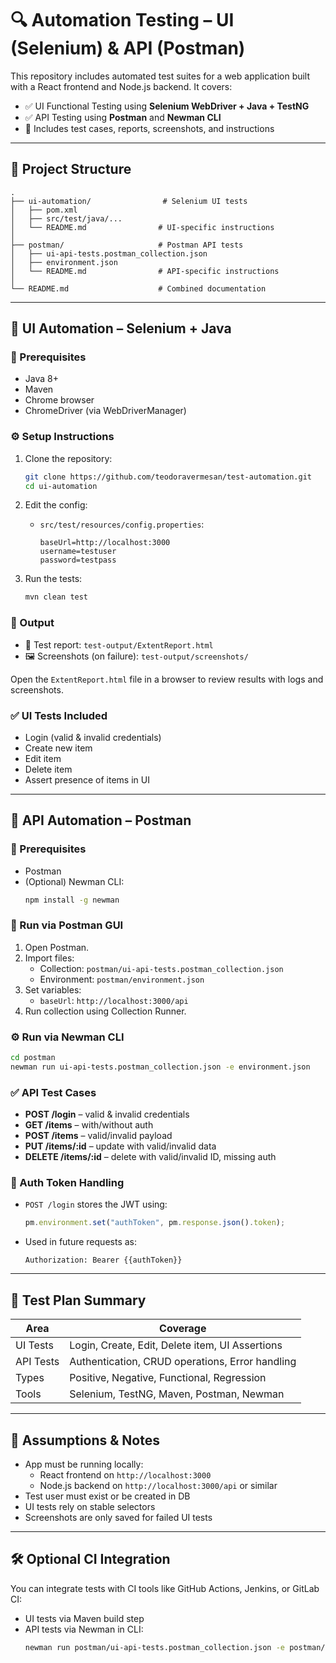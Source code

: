 # 🔍 Automation Testing – UI (Selenium) & API (Postman)

This repository includes automated test suites for a web application built with a React frontend and Node.js backend. It covers:

- ✅ UI Functional Testing using **Selenium WebDriver + Java + TestNG**
- ✅ API Testing using **Postman** and **Newman CLI**
- 📄 Includes test cases, reports, screenshots, and instructions

---

## 📁 Project Structure

```
.
├── ui-automation/                # Selenium UI tests
│   ├── pom.xml
│   ├── src/test/java/...
│   └── README.md                # UI-specific instructions
│
├── postman/                     # Postman API tests
│   ├── ui-api-tests.postman_collection.json
│   ├── environment.json
│   └── README.md                # API-specific instructions
│
└── README.md                    # Combined documentation
```

---

## 🧪 UI Automation – Selenium + Java

### 📌 Prerequisites

- Java 8+
- Maven
- Chrome browser
- ChromeDriver (via WebDriverManager)

### ⚙️ Setup Instructions

1. Clone the repository:
   ```bash
   git clone https://github.com/teodoravermesan/test-automation.git
   cd ui-automation
   ```

2. Edit the config:
   - `src/test/resources/config.properties`:
     ```properties
     baseUrl=http://localhost:3000
     username=testuser
     password=testpass
     ```

3. Run the tests:
   ```bash
   mvn clean test
   ```

### 📂 Output

- 📄 Test report: `test-output/ExtentReport.html`
- 🖼️ Screenshots (on failure): `test-output/screenshots/`

Open the `ExtentReport.html` file in a browser to review results with logs and screenshots.

### ✅ UI Tests Included

- Login (valid & invalid credentials)
- Create new item
- Edit item
- Delete item
- Assert presence of items in UI

---

## 🔗 API Automation – Postman

### 📌 Prerequisites

- Postman
- (Optional) Newman CLI:
  ```bash
  npm install -g newman
  ```

### 🚀 Run via Postman GUI

1. Open Postman.
2. Import files:
   - Collection: `postman/ui-api-tests.postman_collection.json`
   - Environment: `postman/environment.json`
3. Set variables:
   - `baseUrl`: `http://localhost:3000/api`
4. Run collection using Collection Runner.

### ⚙️ Run via Newman CLI

```bash
cd postman
newman run ui-api-tests.postman_collection.json -e environment.json
```

### ✅ API Test Cases

- **POST /login** – valid & invalid credentials
- **GET /items** – with/without auth
- **POST /items** – valid/invalid payload
- **PUT /items/:id** – update with valid/invalid data
- **DELETE /items/:id** – delete with valid/invalid ID, missing auth

### 🔐 Auth Token Handling

- `POST /login` stores the JWT using:
  ```js
  pm.environment.set("authToken", pm.response.json().token);
  ```
- Used in future requests as:
  ```
  Authorization: Bearer {{authToken}}
  ```

---

## 📄 Test Plan Summary

| Area       | Coverage                                          |
|------------|---------------------------------------------------|
| UI Tests   | Login, Create, Edit, Delete item, UI Assertions   |
| API Tests  | Authentication, CRUD operations, Error handling   |
| Types      | Positive, Negative, Functional, Regression        |
| Tools      | Selenium, TestNG, Maven, Postman, Newman          |

---

## 🧱 Assumptions & Notes

- App must be running locally:
  - React frontend on `http://localhost:3000`
  - Node.js backend on `http://localhost:3000/api` or similar
- Test user must exist or be created in DB
- UI tests rely on stable selectors
- Screenshots are only saved for failed UI tests

---

## 🛠️ Optional CI Integration

You can integrate tests with CI tools like GitHub Actions, Jenkins, or GitLab CI:

- UI tests via Maven build step
- API tests via Newman in CLI:
  ```bash
  newman run postman/ui-api-tests.postman_collection.json -e postman/environment.json
  ```
